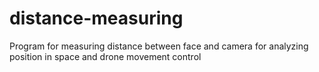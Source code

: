 # distance-measuring
Program for measuring distance between face and camera for analyzing position in space and drone movement control
